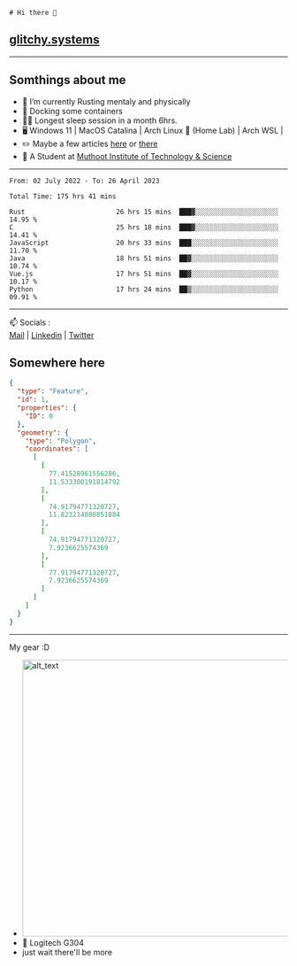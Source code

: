 ```
# Hi there 👋
```
## [glitchy.systems](https://glitchy.systems)
---

## Somthings about me



- 🌱 I’m currently Rusting mentaly and physically
- 🐋 Docking some containers
- 😶‍🌫️ Longest sleep session in a month 6hrs.
- 🖥️ Windows 11 | MacOS Catalina | Arch Linux 🦩 (Home Lab) | Arch WSL |
- ✏️ Maybe a few articles [here](https://medium.com/@advaithnarayanan8) or [there](https://medium.com/@advaithnarayanan8)
- 📑 A Student at [Muthoot Institute of Technology & Science](https://mgmits.ac.in/)



---

<!--START_SECTION:waka-->

```text
From: 02 July 2022 - To: 26 April 2023

Total Time: 175 hrs 41 mins

Rust                       26 hrs 15 mins  ███▓░░░░░░░░░░░░░░░░░░░░░   14.95 %
C                          25 hrs 18 mins  ███▓░░░░░░░░░░░░░░░░░░░░░   14.41 %
JavaScript                 20 hrs 33 mins  ███░░░░░░░░░░░░░░░░░░░░░░   11.70 %
Java                       18 hrs 51 mins  ██▓░░░░░░░░░░░░░░░░░░░░░░   10.74 %
Vue.js                     17 hrs 51 mins  ██▓░░░░░░░░░░░░░░░░░░░░░░   10.17 %
Python                     17 hrs 24 mins  ██▒░░░░░░░░░░░░░░░░░░░░░░   09.91 %
```

<!--END_SECTION:waka-->

---

📫 Socials :<br>
[Mail](mailto:advaithnarayanan8@gmail.com) | [Linkedin](https://www.linkedin.com/in/advaith-narayanan-a72152214/) | [Twitter](https://twitter.com/advaithnarayan)

## Somewhere here

```geojson
{
  "type": "Feature",
  "id": 1,
  "properties": {
    "ID": 0
  },
  "geometry": {
    "type": "Polygon",
    "coordinates": [
      [
        [
          77.41528961556286,
          11.533300191814792
        ],
        [
          74.91794771320727,
          11.823214080851884
        ],
        [
          74.91794771320727,
          7.9236625574369
        ],
        [
          77.91794771320727,
          7.9236625574369
        ]
      ]
    ]
  }
}
```


--- 
My gear :D

- [<img alt="alt_text" width="500px" src="https://valid.x86.fr/cache/banner/xv24bv-6.png" />](https://valid.x86.fr/xv24bv)
- 🐁 Logitech G304
- just wait there'll be more

